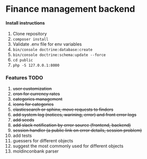 # Finance management backend
#### Install instructions
1. Clone repository
2. `composer install`
3. Validate .env file for env variables
4. `bin/console doctrine:database:create`
5. `bin/console doctrine:schema:update --force`
6. `cd public`
7. `php -S 127.0.0.1:8000`

### Features TODO
1. ~~user customization~~
2. ~~cron for currency rates~~
3. ~~categories management~~
4. ~~icons for categories~~
5. ~~elasticsearch or sphinx, move requests to finders~~
6. ~~add system log (notices, warining, error) and front error logs~~
7. ~~add seeds~~
8. ~~add slack notification by error source (frontend, backend)~~
9. ~~session handler (a public link on error details, session problem)~~
10. add tests
11. guessers for different objects
12. suggest the most commonly used for different objects
13. moldinconbank parser
